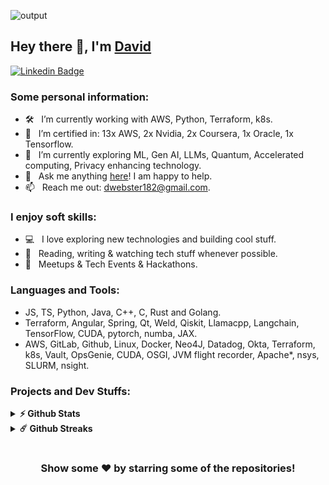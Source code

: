 
![output](https://github.com/davidwebstar34/davidwebstar34/assets/11534611/e57af7c6-4912-4e36-b5d6-914ed53c02e9)

## Hey there 👋, I'm [David](https://github.com/davidwebstar34/)

[![Linkedin Badge](https://img.shields.io/badge/-LinkedIn-0e76a8?style=flat-square&logo=Linkedin&logoColor=white)](https://linkedin.com/in/webstar)

### Some personal information:

- 🛠 &nbsp; I’m currently working with AWS, Python, Terraform, k8s.
- 🚀 &nbsp; I’m certified in: 13x AWS, 2x Nvidia, 2x Coursera, 1x Oracle, 1x Tensorflow.
- 🚀 &nbsp; I’m currently exploring ML, Gen AI, LLMs, Quantum, Accelerated computing, Privacy enhancing technology.
- 💬 &nbsp; Ask me anything [here](https://github.com/davidwebstar34/davidwebstar34/issues/2)! I am happy to help.
- 📫 &nbsp; Reach me out: dwebster182@gmail.com.

### I enjoy soft skills:

- 💻 &nbsp; I love exploring new technologies and building cool stuff.
- 📰 &nbsp; Reading, writing & watching tech stuff whenever possible.
- 🍕 &nbsp; Meetups & Tech Events & Hackathons.

### Languages and Tools:
-  JS, TS, Python, Java, C++, C, Rust and Golang.
-  Terraform, Angular, Spring, Qt, Weld, Qiskit, Llamacpp, Langchain, TensorFlow, CUDA, pytorch, numba, JAX.
-  AWS, GitLab, Github, Linux, Docker, Neo4J, Datadog, Okta, Terraform, k8s, Vault, OpsGenie, CUDA, OSGI, JVM flight recorder, Apache*, nsys, SLURM, nsight.

### Projects and Dev Stuffs:

<details>
  <summary><b>⚡ Github Stats</b></summary>

  <br />
  <img height="180em" src="https://github-readme-stats.vercel.app/api?username=davidwebstar34&show_icons=true&hide_border=true&&count_private=true&include_all_commits=true" />
  <img height="180em" src="https://github-readme-stats.vercel.app/api/top-langs/?username=davidwebstar34&exclude_repo=KNN-Image-Classification&show_icons=true&hide_border=true&layout=compact&langs_count=8"/>
</details>

<details>
  <summary><b>☄️ Github Streaks</b></summary>

  <br />
  <img height="180em" src="https://github-readme-streak-stats.herokuapp.com/?user=davidwebstar34&hide_border=true" />
</details>

#

<div align="center">

### Show some ❤️ by starring some of the repositories!

</div>

